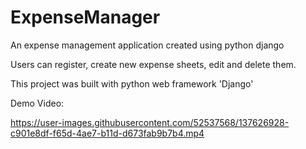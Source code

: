 # ExpenseManager
An expense management application created using python django 

Users can register, create new expense sheets, edit and delete them.

This project was built with python web framework 'Django'

Demo Video:

https://user-images.githubusercontent.com/52537568/137626928-c901e8df-f65d-4ae7-b11d-d673fab9b7b4.mp4

